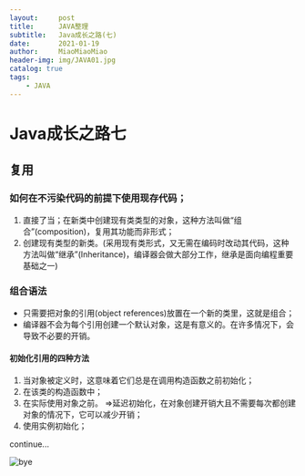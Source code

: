 ```yaml
---
layout:     post                   
title:      JAVA整理   
subtitle:   Java成长之路(七)
date:       2021-01-19      
author:     MiaoMiaoMiao                   
header-img: img/JAVA01.jpg
catalog: true                       
tags:                               
    - JAVA
---
```

# Java成长之路七

## 复用

### 如何在不污染代码的前提下使用现存代码；
1. 直接了当；在新类中创建现有类类型的对象，这种方法叫做“组合”(composition)，复用其功能而非形式；
2. 创建现有类型的新类。(采用现有类形式，又无需在编码时改动其代码，这种方法叫做“继承”(Inheritance)，编译器会做大部分工作，继承是面向编程重要基础之一)

### 组合语法
- 只需要把对象的引用(object references)放置在一个新的类里，这就是组合；
- 编译器不会为每个引用创建一个默认对象，这是有意义的。在许多情况下，会导致不必要的开销。

#### 初始化引用的四种方法
1. 当对象被定义时，这意味着它们总是在调用构造函数之前初始化；
2. 在该类的构造函数中；
3. 在实际使用对象之前。 =>延迟初始化，在对象创建开销大且不需要每次都创建对象的情况下，它可以减少开销；
4. 使用实例初始化；

continue...

![bye](https://i.loli.net/2020/07/18/As9UOXhr8Kl4IQe.png)


